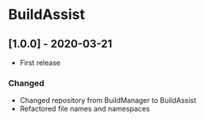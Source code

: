 # BuildAssist

## [1.0.0] - 2020-03-21
- First release

### Changed
- Changed repository from BuildManager to BuildAssist
- Refactored file names and namespaces